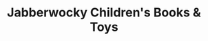 ---
title: "Jabberwocky Children's Books & Toys"
url: /fredericksburg/jabberwocky-childrens-books-and-toys/
shop: toys
---